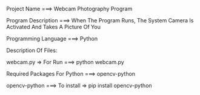 Project Name ===> Webcam Photography Program

Program Description ===> When The Program Runs, The System Camera Is Activated And Takes A Picture Of You

Programming Language ===> Python

Description Of Files:

webcam.py => For Run ===> python webcam.py

Required Packages For Python ===> opencv-python

opencv-python ===> To install => pip install opencv-python
